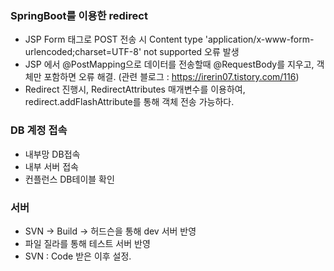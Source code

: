 ### SpringBoot를 이용한 redirect

- JSP Form 태그로 POST 전송 시  Content type 'application/x-www-form-urlencoded;charset=UTF-8' not supported 오류 발생
- JSP 에서 @PostMapping으로 데이터를 전송할때 @RequestBody를 지우고, 객체만 포함하면 오류 해결. (관련 블로그 : https://irerin07.tistory.com/116)
- Redirect 진행시, RedirectAttributes 매개변수를 이용하여, redirect.addFlashAttribute를 통해 객체 전송 가능하다.

### DB 계정 접속

- 내부망 DB접속
- 내부 서버 접속
- 컨플런스 DB테이블 확인
 
 ### 서버
- SVN -> Build -> 허드슨을 통해 dev 서버 반영
- 파일 질라를 통해 테스트 서버 반영
- SVN : Code 받은 이후 설정.

